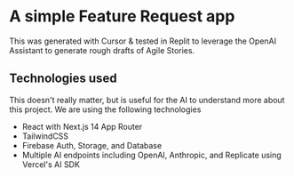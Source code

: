 # A simple Feature Request app

This was generated with Cursor & tested in Replit to leverage the OpenAI Assistant to generate rough drafts of Agile Stories.

## Technologies used
This doesn't really matter, but is useful for the AI to understand more about this project. We are using the following technologies
- React with Next.js 14 App Router
- TailwindCSS
- Firebase Auth, Storage, and Database
- Multiple AI endpoints including OpenAI, Anthropic, and Replicate using Vercel's AI SDK